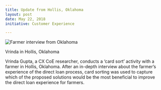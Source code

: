 ```yaml
---
title: Update from Hollis, Oklahoma
layout: post
date: May 22, 2018
initiative: Customer Experience

---
```


<div class="inline-media"><img src="{{site.baseurl}}/images/customer-experience/farmer-interview.jpg" alt="Farmer interview from Oklahoma" class="img-responsive"><p class="caption">Vrinda in Hollis, Oklahoma</p></div> 

Vrinda Gupta, a CX CoE researcher, conducts a ‘card sort’ activity with a farmer in Hollis, Oklahoma. After an in-depth interview about the farmer’s experience of the direct loan process, card sorting was used to capture which of the proposed solutions would be the most beneficial to improve the direct loan experience for farmers.

